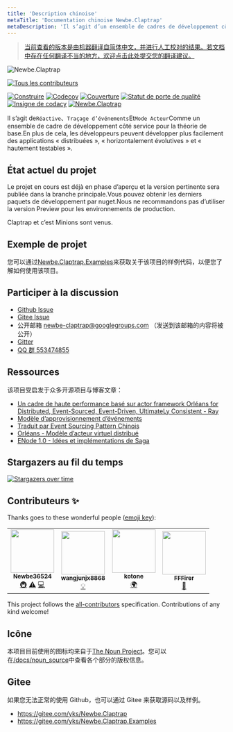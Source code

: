 ```yaml
---
title: 'Description chinoise'
metaTitle: 'Documentation chinoise Newbe.Claptrap'
metaDescription: 'Il s’agit d’un ensemble de cadres de développement côté service basés sur des « réactifs », « traçabilité des événements » et « mode acteur » comme théories de base.En plus de cela, les développeurs peuvent développer plus facilement des applications « distribuées », « horizontalement évolutives » et « hautement testables ».'
---
```


> [当前查看的版本是由机器翻译自简体中文，并进行人工校对的结果。若文档中存在任何翻译不当的地方，欢迎点击此处提交您的翻译建议。](https://crwd.in/newbeclaptrap)

![Newbe.Claptrap](https://www.newbe.pro/images/main_banner.png)

<!-- ALL-CONTRIBUTORS-BADGE:START - Do not remove or modify this section -->
[![Tous les contributeurs](https://img.shields.io/badge/all_contributors-4-orange.svg?style=flat-square)](#contributors-)
<!-- ALL-CONTRIBUTORS-BADGE:END -->

[![Construire](https://github.com/newbe36524/Newbe.Claptrap/workflows/Claptrap/badge.svg)](https://github.com/newbe36524/Newbe.Claptrap/actions) [![Codecov](https://img.shields.io/codecov/c/github/newbe36524/Newbe.Claptrap)](https://codecov.io/gh/newbe36524/Newbe.Claptrap) [![Couverture](https://sonarcloud.io/api/project_badges/measure?project=newbe36524_Newbe.Claptrap&metric=coverage)](https://sonarcloud.io/dashboard?id=newbe36524_Newbe.Claptrap) [![Statut de porte de qualité](https://sonarcloud.io/api/project_badges/measure?project=newbe36524_Newbe.Claptrap&metric=alert_status)](https://sonarcloud.io/dashboard?id=newbe36524_Newbe.Claptrap) [![Insigne de codacy](https://api.codacy.com/project/badge/Grade/1fd0e7443364414ca0003dab27f9f9b8)](https://www.codacy.com/manual/472158246/Newbe.Claptrap?utm_source=github.com&utm_medium=referral&utm_content=newbe36524/Newbe.Claptrap&utm_campaign=Badge_Grade) [![Newbe.Claptrap](https://img.shields.io/nuget/v/Newbe.Claptrap?label=Newbe.Claptrap%20nuget&logo=Newbe.Claptrap&style=flat-square)](https://www.nuget.org/packages/Newbe.Claptrap/)

Il s’agit de`Réactive`、`Traçage d’événements`Et`Mode Acteur`Comme un ensemble de cadre de développement côté service pour la théorie de base.En plus de cela, les développeurs peuvent développer plus facilement des applications « distribuées », « horizontalement évolutives » et « hautement testables ».

## État actuel du projet

Le projet en cours est déjà en phase d’aperçu et la version pertinente sera publiée dans la branche principale.Vous pouvez obtenir les derniers paquets de développement par nuget.Nous ne recommandons pas d’utiliser la version Preview pour les environnements de production.

Claptrap et c’est Minions sont venus.

## Exemple de projet

您可以通过[Newbe.Claptrap.Examples](https://github.com/newbe36524/Newbe.Claptrap.Examples)来获取关于该项目的样例代码，以便您了解如何使用该项目。

## Participer à la discussion

-  [Github Issue](https://github.com/newbe36524/Newbe.Claptrap/issues)
-  [Gitee Issue](https://gitee.com/yks/Newbe.Claptrap/issues)
-  公开邮箱 newbe-claptrap@googlegroups.com （发送到该邮箱的内容将被公开）
-  [Gitter](https://gitter.im/newbe-claptrap/community?utm_source=badge&utm_medium=badge&utm_campaign=pr-badge)
-  [QQ 群 553474855](https://jq.qq.com/?_wv=1027&k=5uJGXf5)

## Ressources

该项目受启发于众多开源项目与博客文章：

- [Un cadre de haute performance basé sur actor framework Orléans for Distributed, Event-Sourced, Event-Driven, UltimateLy Consistent - Ray](https://github.com/RayTale/Ray)
- [Modèle d’approvisionnement d’événements](https://docs.microsoft.com/en-us/previous-versions/msp-n-p/dn589792%28v%3dpandp.10%29)
- [Traduit par Event Sourcing Pattern Chinois](https://www.infoq.cn/article/event-sourcing)
- [Orléans - Modèle d’acteur virtuel distribué](https://github.com/dotnet/orleans)
- [ENode 1.0 - Idées et implémentations de Saga](http://www.cnblogs.com/netfocus/p/3149156.html)

## Stargazers au fil du temps

[![Stargazers over time](https://starchart.cc/newbe36524/Newbe.Claptrap.svg)](https://starchart.cc/newbe36524/Newbe.Claptrap)

## Contributeurs ✨

Thanks goes to these wonderful people ([emoji key](https://allcontributors.org/docs/en/emoji-key)):

<!-- ALL-CONTRIBUTORS-LIST:START - Do not remove or modify this section -->
<!-- prettier-ignore-start -->
<!-- markdownlint-disable -->
<table>
  <tr>
    <td align="center"><a href="https://www.newbe.pro"><img src="https://avatars1.githubusercontent.com/u/7685462?v=4" width="100px;" alt=""/><br /><sub><b>Newbe36524</b></sub></a><br /><a href="#infra-newbe36524" title="Infrastructure (Hosting, Build-Tools, etc)">🚇</a> <a href="https://github.com/newbe36524/Newbe.Claptrap/commits?author=newbe36524" title="Tests">⚠️</a> <a href="https://github.com/newbe36524/Newbe.Claptrap/commits?author=newbe36524" title="Code">💻</a></td>
    <td align="center"><a href="https://github.com/wangjunjx8868"><img src="https://avatars3.githubusercontent.com/u/5389565?v=4" width="100px;" alt=""/><br /><sub><b>wangjunjx8868</b></sub></a><br /><a href="#example-wangjunjx8868" title="Examples">💡</a></td>
    <td align="center"><a href="https://github.com/kotoneme"><img src="https://avatars3.githubusercontent.com/u/43395111?v=4" width="100px;" alt=""/><br /><sub><b>kotone</b></sub></a><br /><a href="#translation-kotoneme" title="Translation">🌍</a></td>
    <td align="center"><a href="https://github.com/FFFirer"><img src="https://avatars2.githubusercontent.com/u/22254170?v=4" width="100px;" alt=""/><br /><sub><b>FFFirer</b></sub></a><br /><a href="https://github.com/newbe36524/Newbe.Claptrap/issues?q=author%3AFFFirer" title="Bug reports">🐛</a></td>
  </tr>
</table>

<!-- markdownlint-enable -->
<!-- prettier-ignore-end -->
<!-- ALL-CONTRIBUTORS-LIST:END -->

This project follows the [all-contributors](https://github.com/all-contributors/all-contributors) specification. Contributions of any kind welcome!

## Icône

本项目目前使用的图标均来自于[The Noun Project](https://thenounproject.com/)。您可以在[/docs/noun_source](https://github.com/newbe36524/Newbe.Claptrap/tree/master/docs/noun_source)中查看各个部分的版权信息。

## Gitee

如果您无法正常的使用 Github，也可以通过 Gitee 来获取源码以及样例。

- <https://gitee.com/yks/Newbe.Claptrap>
- <https://gitee.com/yks/Newbe.Claptrap.Examples>
